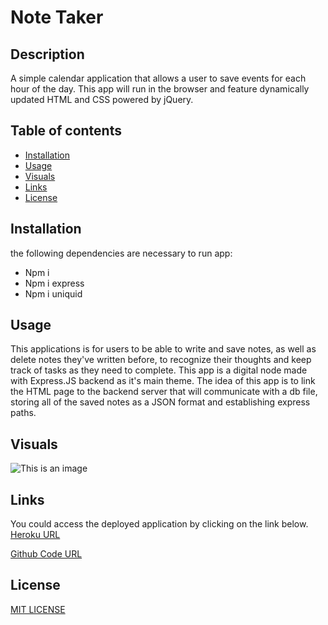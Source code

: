 # Note Taker
## Description
A simple calendar application that allows a user to save events for each hour of the day. This app will run in the browser and feature dynamically updated HTML and CSS powered by jQuery.


## Table of contents

* [Installation](#Installation)
* [Usage](#Usage)
* [Visuals](#Visuals)
* [Links](#Link)
* [License](#License)
## Installation
the following dependencies are necessary to run app:
* Npm i
* Npm i express
* Npm i uniquid

## Usage
This applications is for users to be able to write and save notes, as well as delete notes they've written before, to recognize their thoughts and keep track of tasks as they need to complete.
This app is a digital node made with Express.JS backend as it's main theme. The idea of this app is to link the HTML page to the backend server that will communicate with a db file, storing all of the saved notes as a JSON format and establishing express paths.

## Visuals
![This is an image](../Note%20Taker/public/assets/images/Screenshot%20(29).png)


## Links 
You could access the deployed application by clicking on the link below. 
[Heroku URL](https://notetaker1020.herokuapp.com/)

[Github Code URL](https://github.com/Ruskin20/Note-taker)

## License
[MIT LICENSE](https://raw.githubusercontent.com/Ruskin20/Work-Day-Scheduler/master/LICENSE)

